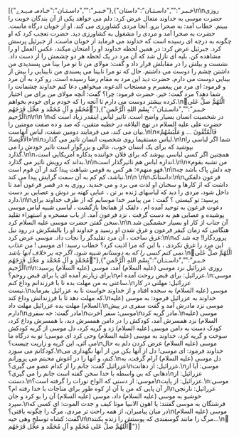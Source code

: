 [{"خـبـر":"","داسـتـان":"خـادمـ مـہـدے"},{"خـبـر":"","داسـتـان":"داستان\n\nروزی حضرت موسی به خداوند متعال عرض کرد: دلم می خواهد یکی از آن بندگان خوبت را ببینم. خطاب آمد: به صحرا برو. آنجا مردی کشاورزی می کند. او از خوبان درگاه ماست. حضرت به صحرا آمد و مردی را مشغول به کشاورزی دید. حضرت تعجب کرد که او چگونه به درجه ای رسیده است که خداوند می فرماید از خوبان ماست. از جبرئیل پرسش کرد. جبرئیل عرض کرد: در همین لحظه خداوند او را امتحان میکند، عکس العمل او را مشاهده کن. بلیه ای نازل شد که آن مرد در یک لحظه هر دو چشمش را از دست داد. نشست و بیلش را در مقابلش قرار داد و گفت: مولای من تا تو مرا بینا می پسندیدی من داشتن چشم را دوست می داشتم. حال که تو مرا نابینا می پسندی من نابینایی را بیش از بینایی دوست می دارم. حضرت دید این مرد به مقام رضا رسیده است. رو کرد به آن مرد و فرمود: ای مرد من پیغمبرم و مستجاب الدعوه. میخواهی دعا کنم خداوند چشمانت را شفا دهد؟ مرد گفت: خیر. حضرت فرمود: چرا؟ گفت: آنچه مولای من برای من اختیار کرده بیشتر دوست می دارم تا آنچه را که خودم برای خودم بخواهم.\n🌺الَّلهُمَّ صلِّ عَلی مُحَمَّدٍ و آلِ مُحَمَّد و عجِّل فَرَجَهُم🌺"},{"خـبـر":"","داسـتـان":"بِسْم اللهِ الْرَّحْمنِ الْرَّحیم\n\n\n \nدر شخصیت انسان بسیار واضح است. تاثیر لباس اینقدر زیاد است که حضرت علی علیه السلام در نهج البلاغه در خطبه متقین، که صد و ده صفت مومنین را بیان می کند، می فرمایند دومین صفت، لباس آنهاست.\n\n«فَالْمُتَّقُونَ … وَ مَلْبَسُهُمُ الاْقْتِصادُ»\n\nلباس مستقیما روی شخصیت انسان تاثیر می گذارد.\n\nشما اگر لباسی را بپوشید که برای یک انسان خوب، عالی و بزرگوار است تاثیر خودش را می گذارد.\n\nهمچنین اگر کسی لباسی بپوشد که برای فلان خواننده بدکاره آمریکایی است، بداند که رویش تاثیر می گذارد.\n\nاندازه لباس هم تاثیرگذار است.\n\n«من تشبه بقوم فهو منهم»؛ هر کس به قومی شباهت پیدا کند از آن قوم است.\n\nچه دلش پاک باشد چه نباشد، کم کم به آن سمت گرایش پیدا می کند.\n\n \n\nداستانک:\n\nفرعون دلقکى داشت که از کارها و سخنان او لذت مى برد و مى خندید. روزى به در قصر فرعون آمد تا داخل شود، مردى را دید که لباسهاى ژنده بر تن ، عبایى کهنه بر دوش و عصایى بر دست دارد.\n\nپرسید: تو کیستى ؟ گفت : من پیامبر خدا موسایم که از طرف خداوند براى دعوت فرعون به توحید آمده ام . دلقک از همانجا بازگشت ، لباسى شبیه لباس موسى پوشیده و عصایى هم به دست گرفت ، نزد فرعون آمد. از باب مسخره و استهزاء تقلید سخن گفتن حضرت موسى علیه السلام کرد.\n\nآن جناب از کار او بسیار خشمگین شد. هنگامى که زمان کیفر فرعون و غرق شدن او رسید و خداوند او را بالشکرش در رود نیل غرق ساخت ، آن مرد تقلیدگر را نجات داد. موسى عرض کرد:\n\nپروردگارا! چه شد که این مرد را غرق نکردى ، با این که مرا اذیت کرد؟ خطاب رسید: اى موسى ! *من عذاب نمى کنم کسى را که به دوستانم شبیه شود، اگر چه بر خلاف آنها باشد*.\n🌺الَّلهُمَّ صلِّ عَلی مُحَمَّدٍ و آلِ مُحَمَّد و عجِّل فَرَجَهُم🌺"},{"خـبـر":"","داسـتـان":"بِسْم اللهِ الْرَّحْمنِ الْرَّحیم\n\nروزی عزرائیل نزد موسی (علیه السلام) آمد، موسی (علیه السلام) پرسید: برای زیارتم آمده ای یا برای قبض روحم؟\nعزرائیل: برای قبض روحت آمده ام.\nموسی: ساعتی به من مهلت بده تا با فرزندانم وداع کنم.\nعزرائیل: مهلتی در کار نیست.\nموسی (علیه السلام) به سجده افتاد و از خداوند خواست تا به عزرائیل بفرماید که مهلت دهد تا با فرزندانش وداع کند.\nخداوند به عزرائیل فرمود: به موسی (علیه السلام) مهلت بده عزرائیل مهلت داد.\nموسی نزد مادرش آمد و گفت سفری در پیش دارم!\nمادر گفت: جه سفری\nموسی: سفر آخرت\nمادر گریه کرد.\nموسی (علیه السلام) نزد همسرش آمد، کودکش را در دامن همسرش دید، با همسرش وداع کرد، کودک دست به دامن موسی (علیه السلام) زد و گریه کرد، دل موسی از گریه کودکش سوخت و گریه کرد، خداوند به موسی (علیه السلام) وحی کرد ای موسی! تو به درگاه ما می آئی، این گریه و زاریت چیست؟\nموسی (علیه السلام) عرض کردن دلم به حال کودکانم می سوزد.\nخداوند فرمود: ای موسی! دل از آنها بکن من از آنها نگهداری می کنم، و آنها را در آغوش محبتم می پرورانم.\nدل موسی (علیه السلام) آرام گرفت، به عزرائیل گفت: جانم را از کدام عضو می گیری؟\nعزرائیل: از دهانت.\nموسی: آیا از دهانی که بی واسطه با خدا سخن گفته است جانم را می گیری؟\nعزرائیل: از دستت.\nموسی: از دستی که الواح تورات را گرفته است؟\nعزرائیل: از پایت.\nموسی: از آن پایی که من با آن از کوه طور برای مناجات با خدا رفته ام؟\nعزرائیل: نارنجی خوشبو به موسی (علیه السلام) داد، موسی (علیه السلام) آن را بو کرد و جان سپرد.\nفرشتگان به موسی گفتند: یا اهون الانبیا موتا کیف و جدت الموت: ای کسی که در میان پیامبران، از همه راحت تر مردی، مرگ را چگونه یافتی؟\nموسی (علیه السلام) گفت: کشاه توسلخ وهی حیه\n\nمرگ را مانند گوسفندی که پوستش را زنده بکنند...\n🌺الَّلهُمَّ صلِّ عَلی مُحَمَّدٍ و آلِ مُحَمَّد و عجِّل فَرَجَهُم🌺"}]
